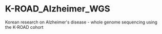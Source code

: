 # K-ROAD_Alzheimer_WGS
Korean research on Alzheimer's disease - whole genome sequencing using the K-ROAD cohort
